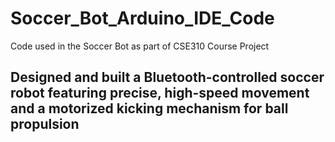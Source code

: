 # Soccer_Bot_Arduino_IDE_Code
Code used in the Soccer Bot as part of CSE310 Course Project 

## Designed and built a Bluetooth-controlled soccer robot featuring precise, high-speed movement and a motorized kicking mechanism for ball propulsion
